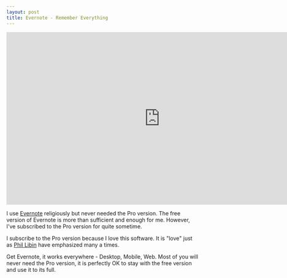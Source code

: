 ```yaml
---
layout: post
title: Evernote - Remember Everything
---
```


<iframe width="800" height="450" src="http://www.youtube.com/embed/OlOLXWvaIy0" frameborder="0" allowfullscreen></iframe>

I use <a href="http://www.evernote.com/">Evernote</a> religiously but never needed the Pro version. The free version of Evernote is more than sufficient and enough for me. However, I've subscribed to the Pro version for quite sometime.

I subscribe to the Pro version because I love this software. It is "love" just as <a href="http://twitter.com/plibin">Phil Libin</a> have emphasized many a times.

Get Evernote, it works everywhere - Desktop, Mobile, Web. Most of you will never need the Pro version, it is perfectly OK to stay with the free version and use it to its full.
